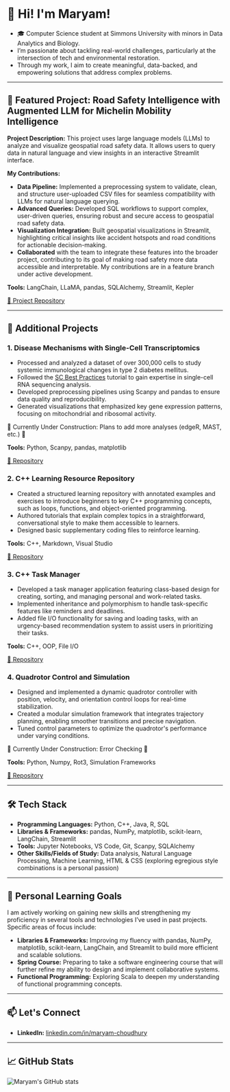 
# 👋 Hi! I'm Maryam!
- 🎓 Computer Science student at Simmons University with minors in Data Analytics and Biology. 
- I’m passionate about tackling real-world challenges, particularly at the intersection of tech and environmental restoration.
- Through my work, I aim to create meaningful, data-backed, and empowering solutions that address complex problems.

---

## 🌟 Featured Project: Road Safety Intelligence with Augmented LLM for  Michelin Mobility Intelligence

**Project Description:**
This project uses large language models (LLMs) to analyze and visualize geospatial road safety data. It allows users to query data in natural language and view insights in an interactive Streamlit interface.

**My Contributions:**
- **Data Pipeline:** Implemented a preprocessing system to validate, clean, and structure user-uploaded CSV files for seamless compatibility with LLMs for natural language querying.
- **Advanced Queries:** Developed SQL workflows to support complex, user-driven queries, ensuring robust and secure access to geospatial road safety data.
- **Visualization Integration:** Built geospatial visualizations in Streamlit, highlighting critical insights like accident hotspots and road conditions for actionable decision-making.
- **Collaborated** with the team to integrate these features into the broader project, contributing to its goal of making road safety more data accessible and interpretable. My contributions are in a feature branch under active development.

**Tools:** LangChain, LLaMA, pandas, SQLAlchemy, Streamlit, Kepler

[🔗 Project Repository](https://github.com/mtong1/michelin_group_16/tree/maryam)

---

## 📂 Additional Projects

### 1. **Disease Mechanisms with Single-Cell Transcriptomics**
- Processed and analyzed a dataset of over 300,000 cells to study systemic immunological changes in type 2 diabetes mellitus.
- Followed the [SC Best Practices](https://www.sc-best-practices.org/introduction/analysis_tools.html) tutorial to gain expertise in single-cell RNA sequencing analysis.
- Developed preprocessing pipelines using Scanpy and pandas to ensure data quality and reproducibility.
- Generated visualizations that emphasized key gene expression patterns, focusing on mitochondrial and ribosomal activity.

🚧 Currently Under Construction: Plans to add more analyses (edgeR, MAST, etc.) 🚧

**Tools:** Python, Scanpy, pandas, matplotlib

[🔗 Repository](https://github.com/maryam-choudhury/disease-mechanisms-with-single-cell-transcriptomics)

### 2. **C++ Learning Resource Repository**
- Created a structured learning repository with annotated examples and exercises to introduce beginners to key C++ programming concepts, such as loops, functions, and object-oriented programming.
- Authored tutorials that explain complex topics in a straightforward, conversational style to make them accessible to learners.
- Designed basic supplementary coding files to reinforce learning.

**Tools:** C++, Markdown, Visual Studio

[🔗 Repository](https://github.com/maryam-choudhury/CS-330-Let-Us-Learn-CPP)

### 3. **C++ Task Manager**
- Developed a task manager application featuring class-based design for creating, sorting, and managing personal and work-related tasks.
- Implemented inheritance and polymorphism to handle task-specific features like reminders and deadlines.
- Added file I/O functionality for saving and loading tasks, with an urgency-based recommendation system to assist users in prioritizing their tasks.

**Tools:** C++, OOP, File I/O

[🔗 Repository](https://github.com/maryam-choudhury/cpp_task_manager)

### 4. **Quadrotor Control and Simulation**
- Designed and implemented a dynamic quadrotor controller with position, velocity, and orientation control loops for real-time stabilization.
- Created a modular simulation framework that integrates trajectory planning, enabling smoother transitions and precise navigation.
- Tuned control parameters to optimize the quadrotor's performance under varying conditions.

🚧 Currently Under Construction: Error Checking 🚧

**Tools:** Python, Numpy, Rot3, Simulation Frameworks

[🔗 Repository](https://github.com/maryam-choudhury/oa-project-08-24)

---

## 🛠 Tech Stack 

- **Programming Languages:** Python, C++, Java, R, SQL
- **Libraries & Frameworks:** pandas, NumPy, matplotlib, scikit-learn, LangChain, Streamlit
- **Tools:** Jupyter Notebooks, VS Code, Git, Scanpy, SQLAlchemy
- **Other Skills/Fields of Study:** Data analysis, Natural Language Processing, Machine Learning, HTML & CSS (exploring egregious style combinations is a personal passion)

---

## 🚀 Personal Learning Goals

I am actively working on gaining new skills and strengthening my proficiency in several tools and technologies I’ve used in past projects. Specific areas of focus include:

- **Libraries & Frameworks:** Improving my fluency with pandas, NumPy, matplotlib, scikit-learn, LangChain, and Streamlit to build more efficient and scalable solutions.
- **Spring Course:** Preparing to take a software engineering course that will further refine my ability to design and implement collaborative systems.
- **Functional Programming:** Exploring Scala to deepen my understanding of functional programming concepts.

---

## 📫 Let's Connect
- **LinkedIn:** [linkedin.com/in/maryam-choudhury](https://www.linkedin.com/in/maryam-choudhury/)

---

## 📈 GitHub Stats

![Maryam's GitHub stats](https://github-readme-stats.vercel.app/api?username=maryam-choudhury&theme=swift&show_icons=true)







